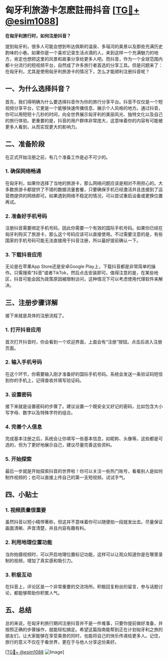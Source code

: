 # 匈牙利旅游卡怎麽註冊抖音 [[TG💪+ @esim1088](https://t.me/s/esim1088)]

**在匈牙利旅行时，如何注册抖音？**

提到匈牙利，很多人可能会想到布达佩斯的温泉、多瑙河的美景以及那些充满历史韵味的小巷。如果你是一个喜欢记录生活点滴的人，来到这样一个充满魅力的地方，肯定也想把这里的风景和故事分享给更多人吧。而抖音，作为一个全球范围内都十分流行的短视频平台，自然成了许多旅行者首选的分享工具。但是问题来了：在匈牙利，尤其是使用匈牙利旅游卡的情况下，怎么才能顺利注册抖音呢？

## 一、为什么选择抖音？

首先，我们得明确为什么要选择抖音作为你的旅行分享平台。抖音不仅仅是一个短视频分享平台，它更是一个能够快速传播信息、展示个人风格的地方。通过抖音，你可以用短短十几秒的时间，向全世界展示匈牙利的美丽风光、独特文化以及自己的旅行体验。更重要的是，抖音的用户群体非常庞大，这意味着你的内容有可能被更多人看到，从而实现更大的影响力。

## 二、准备阶段

在正式开始注册之前，有几个准备工作是必不可少的。

### 1. 确保网络畅通

在匈牙利，如果你选择了当地的旅游卡，那么网络问题应该是相对不用担心的。大多数旅游卡都提供了不错的数据流量套餐，只要确保手机已经激活并且连接到了运营商提供的网络即可。如果遇到网络不稳定的情况，可以尝试重启设备或更换位置再试。

### 2. 准备好手机号码

注册抖音需要绑定手机号码，因此你需要一个有效的国际手机号码。如果你已经在匈牙利购买了旅游卡，那么这个号码应该可以直接使用。不过需要注意的是，有些国家的手机号码可能无法直接用于抖音注册，所以最好提前确认一下。

### 3. 下载抖音应用

无论是在苹果App Store还是安卓Google Play上，下载抖音都是非常简单的操作。只需搜索“抖音”或者TikTok，然后点击安装即可。值得注意的是，在某些地区，抖音可能会因为政策原因被限制访问，这种情况下可以考虑使用代理软件来解决。

## 三、注册步骤详解

接下来就是具体的注册流程了。

### 1. 打开抖音应用

首次打开抖音时，你会看到一个欢迎界面，上面会有“注册”按钮。点击后进入注册页面。

### 2. 输入手机号码

在这个环节，你需要输入刚才准备好的国际手机号码。系统会发送一条验证码短信到你的手机上，记得查收并填写验证码。

### 3. 设置密码

接下来就是设置密码的步骤了。建议设置一个既安全又好记的密码，比如包含大小写字母、数字以及特殊字符的组合。

### 4. 完善个人信息

完成基本注册之后，系统会让你填写一些基本信息，如昵称、头像等。这些都是可选的，但为了更好地展示自己，建议尽量完善这些资料。

### 5. 开始探索

最后一步就是开始探索抖音的世界啦！你可以关注一些热门账号，看看别人是如何制作视频的；也可以直接上传自己的第一支短视频，试试手气。

## 四、小贴士

### 1. 视频质量很重要

虽然抖音以短小精悍著称，但这并不意味着你可以随便拍一段就发出去。尽量保证画面清晰、声音清楚，并且内容有趣有料。

### 2. 利用地理位置功能

当你拍摄视频时，可以开启地理位置标记功能，这样可以让观众知道你是在哪里录制的视频，增加了真实感和吸引力。

### 3. 积极互动

在抖音上，评论区是一个非常重要的交流场所。积极回复粉丝的留言，参与话题讨论，都能够帮助你积累人气。

## 五、总结

总的来说，在匈牙利旅行期间注册抖音并不是一件难事，只要你提前做好准备，并按照正确的步骤操作，就能轻松搞定。希望这篇指南能帮到正在计划匈牙利之旅的朋友们，让大家能够在享受美景的同时，也能将自己的快乐传递给更多人。记住，旅行的意义不仅在于看世界，更在于与他人分享这份美好。

[[TG💪+ @esim1088](https://t.me/s/esim1088) ![Image](https://i.postimg.cc/4NQfJmqS/Snipaste-2025-05-13-00-14-12.png)]